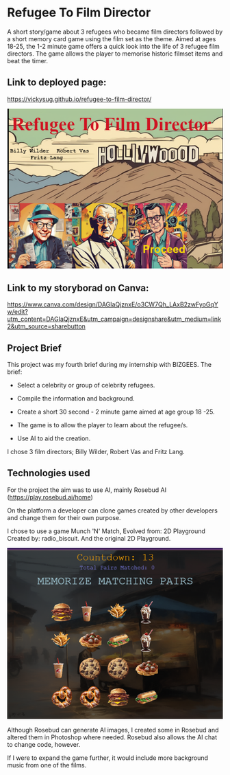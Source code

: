 # Refugee To Film Director
A short story/game about 3 refugees who became film directors followed by a short memory card game using the film set as the theme.
Aimed at ages 18-25, the 1-2 minute game offers a quick look into the life of 3 refugee film directors. The game allows the player to memorise historic filmset items and beat the timer.



## Link to deployed page: 
https://vickysug.github.io/refugee-to-film-director/

![alt text](images/start.screen.png)


## Link to my storyborad on Canva: 
https://www.canva.com/design/DAGIaQjznxE/o3CW7Qh_LAxB2zwFyoGqYw/edit?utm_content=DAGIaQjznxE&utm_campaign=designshare&utm_medium=link2&utm_source=sharebutton



## Project Brief

This project was my fourth brief during my internship with BIZGEES. The brief:

* Select a celebrity or group of celebrity refugees.

* Compile the information and background.

* Create a short 30 second - 2 minute game aimed at age group 18 -25.

* The game is to allow the player to learn about the refugee/s.

* Use AI to aid the creation.

I chose 3 film directors; Billy Wilder, Robert Vas and Fritz Lang.

## Technologies used

For the project the aim was to use AI, mainly Rosebud AI (https://play.rosebud.ai/home)

On the platform a developer can clone games created by other developers and change them for their own purpose. 

I chose to use a game Munch 'N' Match, Evolved from: 2D Playground Created by: radio_biscuit. And the original 2D Playground.

![alt text](images/munch-n-match.png)

Although Rosebud can generate AI images, I created some in Rosebud and altered them in Photoshop where needed. 
Rosebud also allows the AI chat to change code, however. 

If I were to expand the game further, it would include more background music from one of the films.